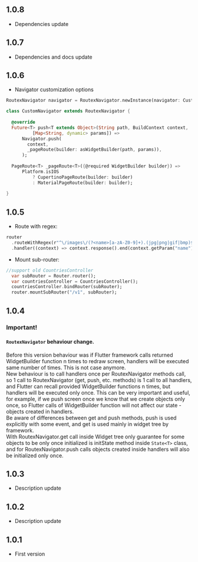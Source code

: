 ## 1.0.8
* Dependencies update
## 1.0.7
* Dependencies and docs update
## 1.0.6
* Navigator customization options
```dart
RoutexNavigator navigator = RoutexNavigator.newInstance(navigator: CustomNavigator());

class CustomNavigator extends RoutexNavigator {
  
  @override
  Future<T> push<T extends Object>(String path, BuildContext context,
          [Map<String, dynamic> params]) =>
      Navigator.push(
        context,
        _pageRoute(builder: asWidgetBuilder(path, params)),
      );
  
  PageRoute<T> _pageRoute<T>({@required WidgetBuilder builder}) =>
      Platform.isIOS
          ? CupertinoPageRoute(builder: builder)
          : MaterialPageRoute(builder: builder);
  
}
```
## 1.0.5
* Route with regex:  
```dart
router
  .routeWithRegex(r"^\/images\/(?<name>[a-zA-Z0-9]+).(jpg|png|gif|bmp)$")
  .handler((context) => context.response().end(context.getParam("name")));
```
* Mount sub-router:  
```dart
//support old CountriesController
  var subRouter = Router.router();
  var countriesController = CountriesController();
  countriesController.bindRouter(subRouter);
  router.mountSubRouter("/v1", subRouter);
```
## 1.0.4
### Important!  
#### `RoutexNavigator` behaviour change.
Before this version behaviour was if Flutter framework calls returned WidgetBuilder function n times to redraw screen, handlers will be executed same number of times.
This is not case anymore.  
New behaviour is to call handlers once per RoutexNavigator methods call, so 1 call to RoutexNavigator (get, push, etc. methods) is 1 call to all handlers, and Flutter can recall provided WidgetBuilder functions n times, but handlers will be executed only once.
This can be very important and useful, for example, if we push screen once we know that we create objects only once, so Flutter calls of WidgetBuilder function will not affect our state - objects created in handlers.  
Be aware of differences between get and push methods, push is used explicitly with some event, and get is used mainly in widget tree by framework.  
With RoutexNavigator.get call inside Widget tree only guarantee for some objects to be only once initialized is initState method inside `State<T>` class, and for RoutexNavigator.push calls objects created inside handlers will also be initialized only once.  
## 1.0.3
* Description update
## 1.0.2
* Description update
## 1.0.1
* First version

